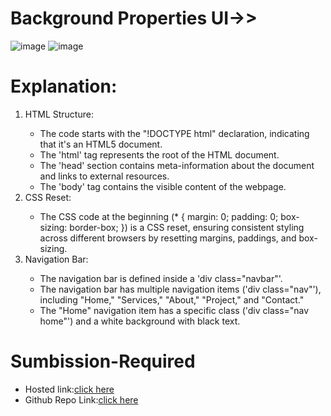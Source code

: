 # Background Properties UI->>
![image](https://github.com/namishagurunani/BackgroundProperties/assets/126158413/8763c771-544c-4ad2-9f90-a07c18f297f9)
![image](https://github.com/namishagurunani/BackgroundProperties/assets/126158413/ae47e428-ea42-49f0-b8d9-f74d0e276a00)
# Explanation:
<ol><li>HTML Structure:</li>
  <ul><li>The code starts with the "!DOCTYPE html" declaration, indicating that it's an HTML5 document.</li>
<li>The 'html' tag represents the root of the HTML document.</li>
<li>The 'head' section contains meta-information about the document and links to external resources.</li>
<li>The  'body' tag contains the visible content of the webpage.</li>
</ul>
  <li>CSS Reset:</li>
  <ul><li>The CSS code at the beginning (* { margin: 0; padding: 0; box-sizing: border-box; }) is a CSS reset, ensuring consistent styling across different browsers by resetting margins, paddings, and box-sizing.
</li></ul>
  <li>Navigation Bar:</li>
   <ul><li>The navigation bar is defined inside a 'div class="navbar"'.</li>
<li>The navigation bar has multiple navigation items ('div class="nav"'), including "Home," "Services," "About," "Project," and "Contact."</li>
<li>The "Home" navigation item has a specific class ('div class="nav home"') and a white background with black text.</li></ul>
  </ol>

# Sumbission-Required
- Hosted link:[click here](https://namishagurunani.github.io/BackgroundProperties/)
- Github Repo Link:[click here](https://github.com/namishagurunani/BackgroundProperties)
